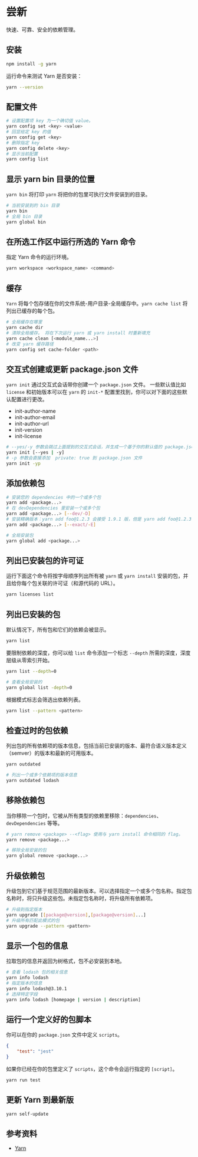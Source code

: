# 尝新

快速、可靠、安全的依赖管理。

## 安装

```bash
npm install -g yarn
```

运行命令来测试 Yarn 是否安装：

```bash
yarn --version
```

## 配置文件

```bash
# 设置配置项 key 为一个确切值 value。
yarn config set <key> <value>
# 回显给定 key 的值
yarn config get <key>
# 删除指定 key
yarn config delete <key>
# 显示当前配置
yarn config list
```

## 显示 yarn bin 目录的位置

`yarn bin` 将打印 `yarn` 将把你的包里可执行文件安装到的目录。

```bash
# 当前安装到的 bin 目录
yarn bin
# 全局 bin 目录
yarn global bin
```

## 在所选工作区中运行所选的 Yarn 命令

指定 Yarn 命令的运行环境。

```bash
yarn workspace <workspace_name> <command>
```

## 缓存

`Yarn` 将每个包存储在你的文件系统-用户目录-全局缓存中。`yarn cache list` 将列出已缓存的每个包。

```bash
# 全局缓存在哪里
yarn cache dir
# 清除全局缓存。 将在下次运行 yarn 或 yarn install 时重新填充
yarn cache clean [<module_name...>]
# 改变 yarn 缓存路径
yarn config set cache-folder <path>
```

## 交互式创建或更新 package.json 文件

`yarn init` 通过交互式会话带你创建一个 `package.json` 文件。 一些默认值比如 `license` 和初始版本可以在 `yarn` 的 `init-*` 配置里找到，你可以对下面的这些默认配置进行更改。

* init-author-name
* init-author-email
* init-author-url
* init-version
* init-license

```bash
# --yes/-y 参数会跳过上面提到的交互式会话，并生成一个基于你的默认值的 package.json 文件
yarn init [--yes | -y]
# -p 参数会直接添加  private: true 到 package.json 文件
yarn init -yp
```

## 添加依赖包

```bash
# 安装您的 dependencies 中的一个或多个包
yarn add <package...>
# 在 devDependencies 里安装一个或多个包
yarn add <package...> [--dev/-D]
# 安装精确版本：yarn add foo@1.2.3 会接受 1.9.1 版，但是 yarn add foo@1.2.3 --exact 只会接受 1.2.3 版
yarn add <package...> [--exact/-E]

# 全局安装包
yarn global add <package...>
```

## 列出已安装包的许可证

运行下面这个命令将按字母顺序列出所有被 `yarn` 或 `yarn install` 安装的包，并且给你每个包关联的许可证（和源代码的 URL）。

```bash
yarn licenses list
```

## 列出已安装的包

默认情况下，所有包和它们的依赖会被显示。

```bash
yarn list
```

要限制依赖的深度，你可以给 `list` 命令添加一个标志 `--depth` 所需的深度，深度层级从零索引开始。

```bash
yarn list --depth=0

# 查看全局安装的
yarn global list -depth=0
```

根据模式标志会筛选出依赖列表。

```bash
yarn list --pattern <pattern>
```

## 检查过时的包依赖

列出包的所有依赖项的版本信息，包括当前已安装的版本、最符合语义版本定义（semver）的版本和最新的可用版本。

```bash
yarn outdated

# 列出一个或多个依赖项的版本信息
yarn outdated lodash
```

## 移除依赖包

当你移除一个包时，它被从所有类型的依赖里移除：`dependencies`、`devDependencies` 等等。

```bash
# yarn remove <package> --<flag> 使用与 yarn install 命令相同的 flag。
yarn remove <package...>

# 移除全局安装的包
yarn global remove <package...>
```

## 升级依赖包

升级包到它们基于规范范围的最新版本。可以选择指定一个或多个包名称。指定包名称时，将只升级这些包。未指定包名称时，将升级所有依赖项。

```bash
# 升级到指定版本
yarn upgrade [[package@version],[package@version]...]
# 升级所有匹配此模式的包
yarn upgrade --pattern <pattern>
```

## 显示一个包的信息

拉取包的信息并返回为树格式，包不必安装到本地。

```bash
# 查看 lodash 包的相关信息
yarn info lodash
# 指定版本的信息
yarn info lodash@3.10.1
# 选择特定字段
yarn info lodash [homepage | version | description]
```

## 运行一个定义好的包脚本

你可以在你的 `package.json` 文件中定义 `scripts`。

```json
{
    "test": "jest"
}
```

如果你已经在你的包里定义了 `scripts`，这个命令会运行指定的 `[script]`。

```bash
yarn run test
```

## 更新 Yarn 到最新版

```bash
yarn self-update
```

## 参考资料

* [Yarn](https://yarnpkg.com/zh-Hans/)
